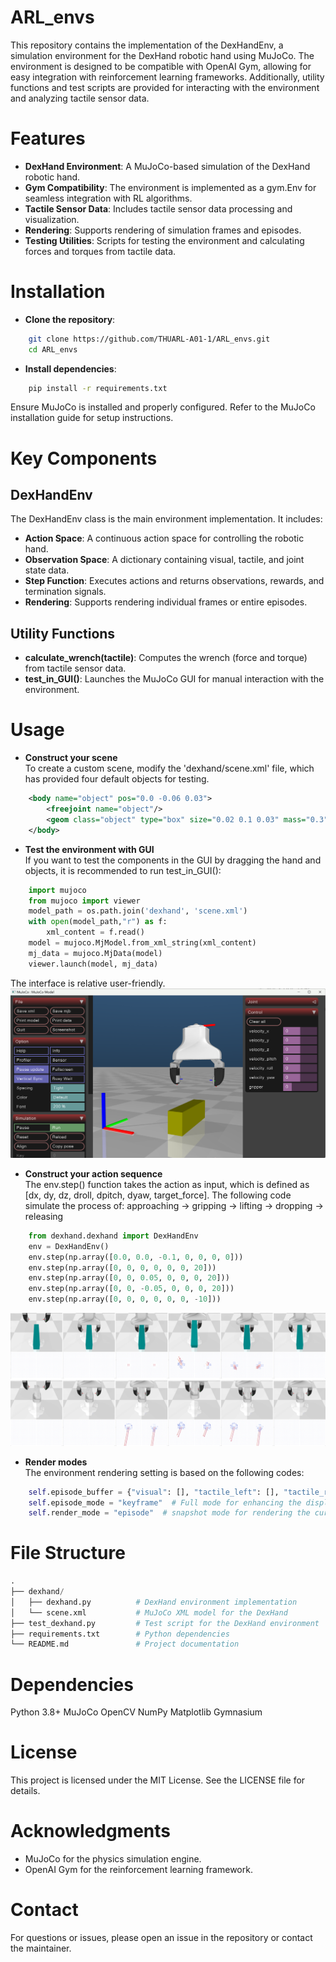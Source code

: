 # ARL_envs
This repository contains the implementation of the DexHandEnv, a simulation environment for the DexHand robotic hand using MuJoCo. The environment is designed to be compatible with OpenAI Gym, allowing for easy integration with reinforcement learning frameworks. Additionally, utility functions and test scripts are provided for interacting with the environment and analyzing tactile sensor data.

# Features
- **DexHand Environment**: A MuJoCo-based simulation of the DexHand robotic hand.
- **Gym Compatibility**: The environment is implemented as a gym.Env for seamless integration with RL algorithms.
- **Tactile Sensor Data**: Includes tactile sensor data processing and visualization.
- **Rendering**: Supports rendering of simulation frames and episodes.
- **Testing Utilities**: Scripts for testing the environment and calculating forces and torques from tactile data.

# Installation
- **Clone the repository**:
```bash
    git clone https://github.com/THUARL-A01-1/ARL_envs.git
    cd ARL_envs
```

- **Install dependencies**:
```bash
    pip install -r requirements.txt
```

Ensure MuJoCo is installed and properly configured. Refer to the MuJoCo installation guide for setup instructions.

# Key Components
## DexHandEnv
The DexHandEnv class is the main environment implementation. It includes:
- **Action Space**: A continuous action space for controlling the robotic hand.
- **Observation Space**: A dictionary containing visual, tactile, and joint state data.
- **Step Function**: Executes actions and returns observations, rewards, and termination signals.
- **Rendering**: Supports rendering individual frames or entire episodes.

## Utility Functions
- **calculate_wrench(tactile)**: Computes the wrench (force and torque) from tactile sensor data.
- **test_in_GUI()**: Launches the MuJoCo GUI for manual interaction with the environment.

# Usage
- **Construct your scene**  
To create a custom scene, modify the 'dexhand/scene.xml' file, which has provided four default objects for testing.
```xml
    <body name="object" pos="0.0 -0.06 0.03">
        <freejoint name="object"/>
        <geom class="object" type="box" size="0.02 0.1 0.03" mass="0.3" rgba="0.5 0.5 0 1"/>
    </body>
```

- **Test the environment with GUI**  
If you want to test the components in the GUI by dragging the hand and objects, it is recommended to run test_in_GUI():
```python
    import mujoco    
    from mujoco import viewer
    model_path = os.path.join('dexhand', 'scene.xml')
    with open(model_path,"r") as f:
        xml_content = f.read()
    model = mujoco.MjModel.from_xml_string(xml_content)
    mj_data = mujoco.MjData(model)
    viewer.launch(model, mj_data)
```
The interface is relative user-friendly.
![GUI](images/GUI.png)

- **Construct your action sequence**  
The env.step() function takes the action as input, which is defined as [dx, dy, dz, droll, dpitch, dyaw, target_force].
The following code simulate the process of: approaching -> gripping -> lifting -> dropping -> releasing
```python
    from dexhand.dexhand import DexHandEnv
    env = DexHandEnv()
    env.step(np.array([0.0, 0.0, -0.1, 0, 0, 0, 0]))
    env.step(np.array([0, 0, 0, 0, 0, 0, 20]))
    env.step(np.array([0, 0, 0.05, 0, 0, 0, 20]))
    env.step(np.array([0, 0, -0.05, 0, 0, 0, 20]))
    env.step(np.array([0, 0, 0, 0, 0, 0, -10]))
```
![Simulation demo](images/simulation_demo.png)

- **Render modes**  
The environment rendering setting is based on the following codes:
```python
    self.episode_buffer = {"visual": [], "tactile_left": [], "tactile_right": [], "joint": []}  # Episode buffer for replay
    self.episode_mode = "keyframe"  # Full mode for enhancing the display, keyframe mode for training
    self.render_mode = "episode"  # snapshot mode for rendering the current frame, episode mode for rendering the whole episode
```

# File Structure
```python
.
├── dexhand/
│   ├── dexhand.py          # DexHand environment implementation
│   └── scene.xml           # MuJoCo XML model for the DexHand
├── test_dexhand.py         # Test script for the DexHand environment
├── requirements.txt        # Python dependencies
└── README.md               # Project documentation
```

# Dependencies
Python 3.8+
MuJoCo
OpenCV
NumPy
Matplotlib
Gymnasium

# License
This project is licensed under the MIT License. See the LICENSE file for details.

# Acknowledgments
- MuJoCo for the physics simulation engine.
- OpenAI Gym for the reinforcement learning framework.

# Contact
For questions or issues, please open an issue in the repository or contact the maintainer.
